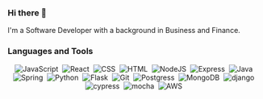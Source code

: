 ### Hi there 👋

I'm a Software Developer with a background in Business and Finance.



### Languages and Tools

<div align="center">
<img src="https://img.shields.io/badge/javascript-%23323330.svg?style=for-the-badge&logo=javascript&logoColor=%23F7DF1E" title="Javascript" alt="JavaScript"/>&nbsp;
<img src="https://img.shields.io/badge/react-%2320232a.svg?style=for-the-badge&logo=react&logoColor=%2361DAFB" title="React" alt="React"/>&nbsp;
<img src="https://img.shields.io/badge/css3-%231572B6.svg?style=for-the-badge&logo=css3&logoColor=white"  title="CSS3" alt="CSS"/>&nbsp;
<img src="https://img.shields.io/badge/html5-%23E34F26.svg?style=for-the-badge&logo=html5&logoColor=white" title="HTML5" alt="HTML"/>&nbsp;
<img src="https://img.shields.io/badge/node.js-6DA55F?style=for-the-badge&logo=node.js&logoColor=white" title="NodeJS" alt="NodeJS"/>&nbsp;
<img src="https://img.shields.io/badge/express.js-%23404d59.svg?style=for-the-badge&logo=express&logoColor=%2361DAFB" title="Express" alt="Express"/>&nbsp;
<img src="https://img.shields.io/badge/java-%23ED8B00.svg?style=for-the-badge&logo=java&logoColor=white" title="Java" alt="Java"/>&nbsp;
<img src="https://img.shields.io/badge/spring-%236DB33F.svg?style=for-the-badge&logo=spring&logoColor=white" title="Spring" alt="Spring"/>&nbsp;
<img src="https://img.shields.io/badge/python-3670A0?style=for-the-badge&logo=python&logoColor=ffdd54" title="Python" alt="Python"/>&nbsp;
<img src="https://img.shields.io/badge/flask-%23000.svg?style=for-the-badge&logo=flask&logoColor=white" title="Flask" alt="Flask"/>&nbsp;
<img src="https://img.shields.io/badge/git-%23F05033.svg?style=for-the-badge&logo=git&logoColor=white" title="Git" alt="Git"/>&nbsp;
<img src="https://img.shields.io/badge/postgres-%23316192.svg?style=for-the-badge&logo=postgresql&logoColor=white" title="Postgress" alt="Postgress"/>&nbsp;
<img src="https://img.shields.io/badge/MongoDB-%234ea94b.svg?style=for-the-badge&logo=mongodb&logoColor=white" title="MongoDB" alt="MongoDB"/>&nbsp;
<img src="https://img.shields.io/badge/django-%23092E20.svg?style=for-the-badge&logo=django&logoColor=white" title="django" alt="django"/>&nbsp;
<img src="https://img.shields.io/badge/-cypress-%23E5E5E5?style=for-the-badge&logo=cypress&logoColor=058a5e" title="cypress" alt="cypress"/>&nbsp;
<img src="https://img.shields.io/badge/-mocha-%238D6748?style=for-the-badge&logo=mocha&logoColor=white" title="mocha" alt="mocha"/>&nbsp;
<img src="https://img.shields.io/badge/AWS-%23FF9900.svg?style=for-the-badge&logo=amazon-aws&logoColor=white" title="AWS" alt="AWS"/>&nbsp;
</div>


      


<!--
**andrewredman91/andrewredman91** is a ✨ _special_ ✨ repository because its `README.md` (this file) appears on your GitHub profile.

Here are some ideas to get you started:

- 🔭 I’m currently working on ...
- 🌱 I’m currently learning ...
- 👯 I’m looking to collaborate on ...
- 🤔 I’m looking for help with ...
- 💬 Ask me about ...
- 📫 How to reach me: ...
- 😄 Pronouns: ...
- ⚡ Fun fact: ...
-->

